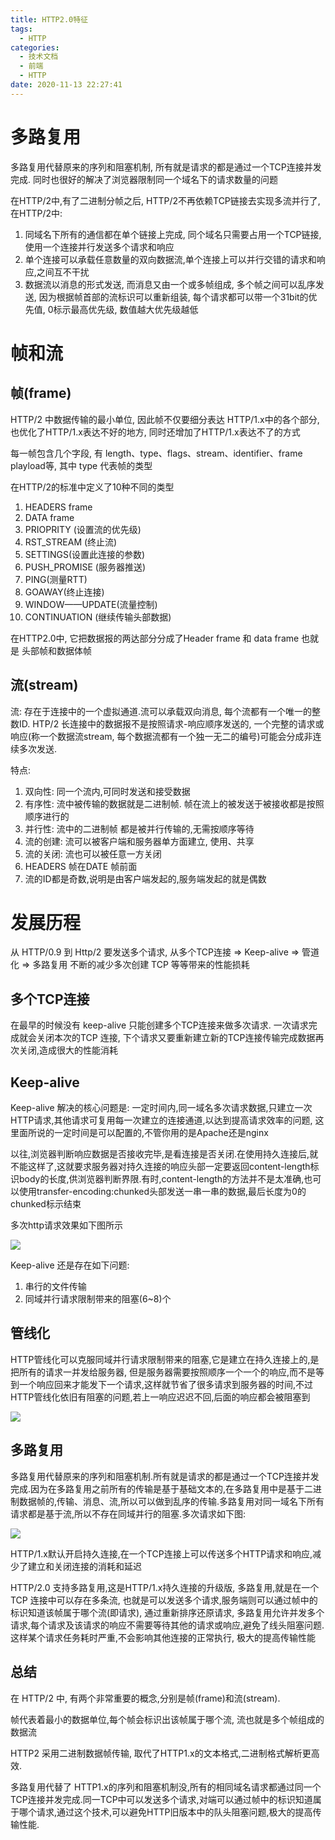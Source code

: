 ```yaml
---
title: HTTP2.0特征
tags:
  - HTTP
categories:
  - 技术文档
  - 前端
  - HTTP
date: 2020-11-13 22:27:41
---
```



# 多路复用

多路复用代替原来的序列和阻塞机制, 所有就是请求的都是通过一个TCP连接并发完成. 同时也很好的解决了浏览器限制同一个域名下的请求数量的问题

在HTTP/2中,有了二进制分帧之后, HTTP/2不再依赖TCP链接去实现多流并行了,在HTTP/2中:

1. 同域名下所有的通信都在单个链接上完成, 同个域名只需要占用一个TCP链接,使用一个连接并行发送多个请求和响应
2. 单个连接可以承载任意数量的双向数据流,单个连接上可以并行交错的请求和响应,之间互不干扰
3. 数据流以消息的形式发送, 而消息又由一个或多帧组成, 多个帧之间可以乱序发送, 因为根据帧首部的流标识可以重新组装, 每个请求都可以带一个31bit的优先值, 0标示最高优先级, 数值越大优先级越低


# 帧和流

## 帧(frame)
HTTP/2 中数据传输的最小单位, 因此帧不仅要细分表达 HTTP/1.x中的各个部分,也优化了HTTP/1.x表达不好的地方, 同时还增加了HTTP/1.x表达不了的方式

每一帧包含几个字段, 有 length、type、flags、stream、identifier、frame playload等, 其中 type 代表帧的类型

在HTTP/2的标准中定义了10种不同的类型

1. HEADERS frame
2. DATA frame
3. PRIOPRITY (设置流的优先级)
4. RST_STREAM (终止流)
5. SETTINGS(设置此连接的参数)
6. PUSH_PROMISE (服务器推送)
7. PING(测量RTT)
8. GOAWAY(终止连接)
9. WINDOW——UPDATE(流量控制)
10. CONTINUATION (继续传输头部数据)

在HTTP2.0中, 它把数据报的两达部分分成了Header frame 和 data frame 也就是 头部帧和数据体帧

## 流(stream)

流: 存在于连接中的一个虚拟通道.流可以承载双向消息, 每个流都有一个唯一的整数ID. HTP/2 长连接中的数据报不是按照请求-响应顺序发送的, 一个完整的请求或响应(称一个数据流stream, 每个数据流都有一个独一无二的编号)可能会分成非连续多次发送.

特点:
1. 双向性: 同一个流内,可同时发送和接受数据
2. 有序性: 流中被传输的数据就是二进制帧. 帧在流上的被发送于被接收都是按照顺序进行的
3. 并行性: 流中的二进制帧 都是被并行传输的,无需按顺序等待
4. 流的创建: 流可以被客户端和服务器单方面建立, 使用、共享
5. 流的关闭: 流也可以被任意一方关闭
6. HEADERS 帧在DATE 帧前面
7. 流的ID都是奇数,说明是由客户端发起的,服务端发起的就是偶数
   
# 发展历程

从 HTTP/0.9 到 Http/2 要发送多个请求, 从多个TCP连接 => Keep-alive => 管道化 => 多路复用 不断的减少多次创建 TCP 等等带来的性能损耗

## 多个TCP连接

在最早的时候没有 keep-alive 只能创建多个TCP连接来做多次请求. 一次请求完成就会关闭本次的TCP 连接, 下个请求又要重新建立新的TCP连接传输完成数据再次关闭,造成很大的性能消耗

## Keep-alive

Keep-alive 解决的核心问题是: 一定时间内,同一域名多次请求数据,只建立一次HTTP请求,其他请求可复用每一次建立的连接通道,以达到提高请求效率的问题, 这里面所说的一定时间是可以配置的,不管你用的是Apache还是nginx

以往,浏览器判断响应数据是否接收完毕,是看连接是否关闭.在使用持久连接后,就不能这样了,这就要求服务器对持久连接的响应头部一定要返回content-length标识body的长度,供浏览器判断界限.有时,content-length的方法并不是太准确,也可以使用transfer-encoding:chunked头部发送一串一串的数据,最后长度为0的chunked标示结束

多次http请求效果如下图所示

![](./HTTP2.0/2020-11-15-12-30-20.png)

Keep-alive 还是存在如下问题:

1. 串行的文件传输
2. 同域并行请求限制带来的阻塞(6~8)个

## 管线化

HTTP管线化可以克服同域并行请求限制带来的阻塞,它是建立在持久连接上的,是把所有的请求一并发给服务器, 但是服务器需要按照顺序一个一个的响应,而不是等到一个响应回来才能发下一个请求,这样就节省了很多请求到服务器的时间,不过HTTP管线化依旧有阻塞的问题,若上一响应迟迟不回,后面的响应都会被阻塞到


![](./HTTP2.0/2020-11-15-12-30-43.png)

## 多路复用

多路复用代替原来的序列和阻塞机制.所有就是请求的都是通过一个TCP连接并发完成.因为在多路复用之前所有的传输是基于基础文本的,在多路复用中是基于二进制数据帧的,传输、消息、流,所以可以做到乱序的传输.多路复用对同一域名下所有请求都是基于流,所以不存在同域并行的阻塞.多次请求如下图:

![](./HTTP2.0/2020-11-15-12-31-02.png)

HTTP/1.x默认开启持久连接,在一个TCP连接上可以传送多个HTTP请求和响应,减少了建立和关闭连接的消耗和延迟

HTTP/2.0 支持多路复用,这是HTTP/1.x持久连接的升级版, 多路复用,就是在一个TCP 连接中可以存在多条流, 也就是可以发送多个请求,服务端则可以通过帧中的标识知道该帧属于哪个流(即请求), 通过重新排序还原请求, 多路复用允许并发多个请求,每个请求及该请求的响应不需要等待其他的请求或响应,避免了线头阻塞问题.这样某个请求任务耗时严重,不会影响其他连接的正常执行, 极大的提高传输性能


## 总结

在 HTTP/2 中, 有两个非常重要的概念,分别是帧(frame)和流(stream).

帧代表着最小的数据单位,每个帧会标识出该帧属于哪个流, 流也就是多个帧组成的数据流

HTTP2 采用二进制数据帧传输, 取代了HTTP1.x的文本格式,二进制格式解析更高效.

多路复用代替了 HTTP1.x的序列和阻塞机制没,所有的相同域名请求都通过同一个TCP连接并发完成.同一TCP中可以发送多个请求,对端可以通过帧中的标识知道属于哪个请求,通过这个技术,可以避免HTTP旧版本中的队头阻塞问题,极大的提高传输性能.
